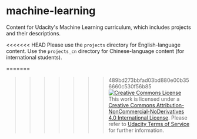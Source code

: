 # machine-learning
Content for Udacity's Machine Learning curriculum, which includes projects and their descriptions.

<<<<<<< HEAD
Please use the `projects` directory for English-language content. Use the `projects_cn` directory for Chinese-language content (for international students).

=======
>>>>>>> 489bd273bbfad03bd880e00b356660c530f56b85
<a rel="license" href="http://creativecommons.org/licenses/by-nc-nd/4.0/"><img alt="Creative Commons License" style="border-width:0" src="https://i.creativecommons.org/l/by-nc-nd/4.0/88x31.png" /></a><br />This work is licensed under a <a rel="license" href="http://creativecommons.org/licenses/by-nc-nd/4.0/">Creative Commons Attribution-NonCommercial-NoDerivatives 4.0 International License</a>. Please refer to [Udacity Terms of Service](https://www.udacity.com/legal) for further information.
